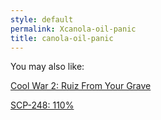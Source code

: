 ```yaml
---
style: default
permalink: Xcanola-oil-panic
title: canola-oil-panic
---
```

You may also like:

[Cool War 2: Ruiz From Your Grave](http://scp-wiki.net/cool-war-2-hub)

[SCP-248: 110%](http://scp-wiki.net/scp-248)
